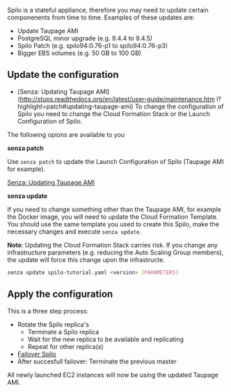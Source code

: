 Spilo is a stateful appliance, therefore you may need to update certain componenents from time to time.
Examples of these updates are:

* Update Taupage AMI
* PostgreSQL minor upgrade (e.g. 9.4.4 to 9.4.5)
* Spilo Patch (e.g. spilo94:0.76-p1 to spilo94:0.76-p3)
* Bigger EBS volumes (e.g. 50 GB to 100 GB)

## Update the configuration
* [Senza: Updating Taupage AMI](http://stups.readthedocs.org/en/latest/user-guide/maintenance.htm    l?highlight=patch#updating-taupage-ami)
To change the configuration of Spilo you need to change the Cloud Formation Stack or the Launch Configuration of Spilo.

The following opions are available to you

**senza patch**

Use `senza patch` to update the Launch Configuration of Spilo (Taupage AMI for example).

[Senza: Updating Taupage AMI](http://stups.readthedocs.org/en/latest/user-guide/maintenance.html?highlight=patch#updating-taupage-ami)

**senza update**

If you need to change something other than the Taupage AMI, for example the Docker image, you will need
to update the Cloud Formation Template. You should use the same template you used to create this Spilo,
make the necessary changes and execute `senza update`.

**Note**: Updating the Cloud Formation Stack carries risk. If you change any infrastructure parameters (e.g.
reducing the Auto Scaling Group members), the update will force this change upon the infrastructe.

```bash
senza update spilo-tutorial.yaml <version> [PARAMETERS]
```


## Apply the configuration
This is a three step process:

* Rotate the Spilo replica's
    * Terminate a Spilo replica
    * Wait for the new replica to be available and replicating
    * Repeat for other replica(s)
* [Failover Spilo](/admin-guide/failover)
* After succesfull failover: Terminate the previous master

All newly launched EC2 instances will now be using the updated Taupage AMI.
